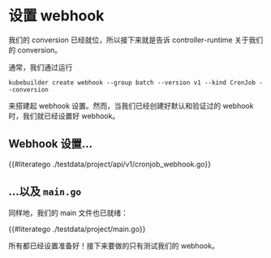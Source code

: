 # 设置 webhook

我们的 conversion 已经就位，所以接下来就是告诉 controller-runtime 关于我们的 conversion。

通常，我们通过运行

```shell
kubebuilder create webhook --group batch --version v1 --kind CronJob --conversion
```

来搭建起 webhook 设置。然而，当我们已经创建好默认和验证过的 webhook 时，我们就已经设置好 webhook。

## Webhook 设置...

{{#literatego ./testdata/project/api/v1/cronjob_webhook.go}}

## ...以及 `main.go`

同样地，我们的 main 文件也已就绪：

{{#literatego ./testdata/project/main.go}}

所有都已经设置准备好！接下来要做的只有测试我们的 webhook。
